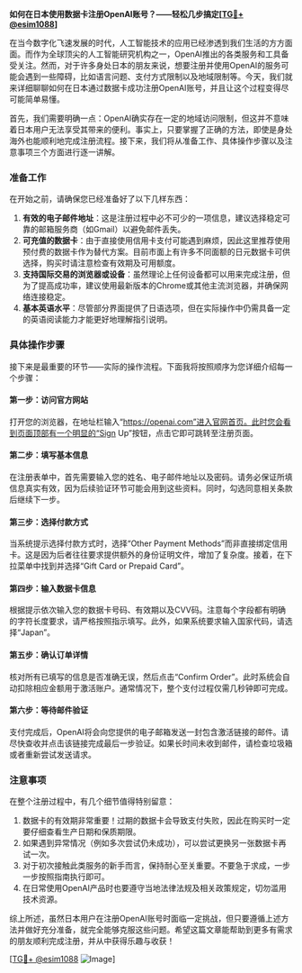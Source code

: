 **如何在日本使用数据卡注册OpenAI账号？——轻松几步搞定[[TG💪+ @esim1088](https://t.me/s/esim1088)]**

在当今数字化飞速发展的时代，人工智能技术的应用已经渗透到我们生活的方方面面。而作为全球顶尖的人工智能研究机构之一，OpenAI推出的各类服务和工具备受关注。然而，对于许多身处日本的朋友来说，想要注册并使用OpenAI的服务可能会遇到一些障碍，比如语言问题、支付方式限制以及地域限制等。今天，我们就来详细聊聊如何在日本通过数据卡成功注册OpenAI账号，并且让这个过程变得尽可能简单易懂。

首先，我们需要明确一点：OpenAI确实存在一定的地域访问限制，但这并不意味着日本用户无法享受其带来的便利。事实上，只要掌握了正确的方法，即使是身处海外也能顺利地完成注册流程。接下来，我们将从准备工作、具体操作步骤以及注意事项三个方面进行逐一讲解。

### 准备工作

在开始之前，请确保您已经准备好了以下几样东西：

1. **有效的电子邮件地址**：这是注册过程中必不可少的一项信息，建议选择稳定可靠的邮箱服务商（如Gmail）以避免邮件丢失。
2. **可充值的数据卡**：由于直接使用信用卡支付可能遇到麻烦，因此这里推荐使用预付费的数据卡作为替代方案。目前市面上有许多不同面额的日元数据卡可供选择，购买时请注意检查有效期及可用额度。
3. **支持国际交易的浏览器或设备**：虽然理论上任何设备都可以用来完成注册，但为了提高成功率，建议使用最新版本的Chrome或其他主流浏览器，并确保网络连接稳定。
4. **基本英语水平**：尽管部分界面提供了日语选项，但在实际操作中仍需具备一定的英语阅读能力才能更好地理解指引说明。

### 具体操作步骤

接下来是最重要的环节——实际的操作流程。下面我将按照顺序为您详细介绍每一个步骤：

#### 第一步：访问官方网站
打开您的浏览器，在地址栏输入“https://openai.com”进入官网首页。此时您会看到页面顶部有一个明显的“Sign Up”按钮，点击它即可跳转至注册页面。

#### 第二步：填写基本信息
在注册表单中，首先需要输入您的姓名、电子邮件地址以及密码。请务必保证所填信息真实有效，因为后续验证环节可能会用到这些资料。同时，勾选同意相关条款后继续下一步。

#### 第三步：选择付款方式
当系统提示选择付款方式时，选择“Other Payment Methods”而非直接绑定信用卡。这是因为后者往往要求提供额外的身份证明文件，增加了复杂度。接着，在下拉菜单中找到并选择“Gift Card or Prepaid Card”。

#### 第四步：输入数据卡信息
根据提示依次输入您的数据卡号码、有效期以及CVV码。注意每个字段都有明确的字符长度要求，请严格按照指示填写。此外，如果系统要求输入国家代码，请选择“Japan”。

#### 第五步：确认订单详情
核对所有已填写的信息是否准确无误，然后点击“Confirm Order”。此时系统会自动扣除相应金额用于激活账户。通常情况下，整个支付过程仅需几秒钟即可完成。

#### 第六步：等待邮件验证
支付完成后，OpenAI将会向您提供的电子邮箱发送一封包含激活链接的邮件。请尽快查收并点击该链接完成最后一步验证。如果长时间未收到邮件，请检查垃圾箱或者重新尝试发送请求。

### 注意事项

在整个注册过程中，有几个细节值得特别留意：

1. 数据卡的有效期非常重要！过期的数据卡会导致支付失败，因此在购买时一定要仔细查看生产日期和保质期限。
2. 如果遇到异常情况（例如多次尝试仍未成功），可以尝试更换另一张数据卡再试一次。
3. 对于初次接触此类服务的新手而言，保持耐心至关重要。不要急于求成，一步一步按照指南执行即可。
4. 在日常使用OpenAI产品时也要遵守当地法律法规及相关政策规定，切勿滥用技术资源。

综上所述，虽然日本用户在注册OpenAI账号时面临一定挑战，但只要遵循上述方法并做好充分准备，就完全能够克服这些问题。希望这篇文章能帮助到更多有需求的朋友顺利完成注册，并从中获得乐趣与收获！

[[TG💪+ @esim1088](https://t.me/s/esim1088) ![Image](https://i.postimg.cc/4NQfJmqS/Snipaste-2025-05-13-00-14-12.png)]